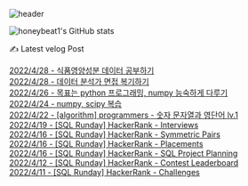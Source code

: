 
![header](https://capsule-render.vercel.app/api?type=waving&color=timeGradient&height=200&section=header&text=dahyun%20chung%20☁️&fontSize=70)

 ![honeybeat1's GitHub stats](https://github-readme-stats.vercel.app/api?username=honeybeat1&show_icons=true&hide_border=False)
 
 

✍️ Latest velog Post

[2022/4/28 - 식품영양성분 데이터 공부하기](https://velog.io/@honeybeat1/%EC%8B%9D%ED%92%88%EC%98%81%EC%96%91%EC%84%B1%EB%B6%84-%EB%8D%B0%EC%9D%B4%ED%84%B0-%EA%B3%B5%EB%B6%80%ED%95%98%EA%B8%B0) <br>
[2022/4/28 - 데이터 분석가 면접 복기하기](https://velog.io/@honeybeat1/%EB%8D%B0%EC%9D%B4%ED%84%B0-%EB%B6%84%EC%84%9D%EA%B0%80-%EB%A9%B4%EC%A0%91-%EB%B3%B5%EA%B8%B0%ED%95%98%EA%B8%B0) <br>
[2022/4/26 - 목표는 python 프로그래밍, numpy 능숙하게 다루기](https://velog.io/@honeybeat1/%EB%AA%A9%ED%91%9C%EB%8A%94-python-%ED%94%84%EB%A1%9C%EA%B7%B8%EB%9E%98%EB%B0%8D-numpy-%EB%8A%A5%EC%88%99%ED%95%98%EA%B2%8C-%EB%8B%A4%EB%A3%A8%EA%B8%B0) <br>
[2022/4/24 - numpy, scipy 복습](https://velog.io/@honeybeat1/numpy-scipy-%EB%B3%B5%EC%8A%B5) <br>
[2022/4/22 - [algorithm] programmers - 숫자 문자열과 영단어 lv.1](https://velog.io/@honeybeat1/algorithm-programmers-%EC%88%AB%EC%9E%90-%EB%AC%B8%EC%9E%90%EC%97%B4%EA%B3%BC-%EC%98%81%EB%8B%A8%EC%96%B4-lv.1) <br>
[2022/4/19 - [SQL Runday] HackerRank - Interviews](https://velog.io/@honeybeat1/SQL-Runday-HackerRank-Interviews) <br>
[2022/4/16 - [SQL Runday] HackerRank - Symmetric Pairs](https://velog.io/@honeybeat1/SQL-Runday-HackerRank-Symmetric-Pairs) <br>
[2022/4/16 - [SQL Runday] HackerRank - Placements](https://velog.io/@honeybeat1/SQL-Runday-HackerRank-Placements) <br>
[2022/4/16 - [SQL Runday] HackerRank - SQL Project Planning](https://velog.io/@honeybeat1/SQL-Runday-HackerRank-SQL-Project-Planning) <br>
[2022/4/12 - [SQL Runday] HackerRank - Contest Leaderboard](https://velog.io/@honeybeat1/SQL-Runday-HackerRank-Contest-Leaderboard) <br>
[2022/4/11 - [SQL Runday] HackerRank - Challenges](https://velog.io/@honeybeat1/SQL-Runday-HackerRank-Challengers) <br>
